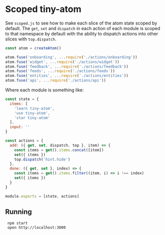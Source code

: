 # Scoped tiny-atom

See `scoped.js` to see how to make each slice of the atom state scoped by default. The `get`, `set` and `dispatch` in each action of each module is scoped to that namespace by default with the ability to dispatch actions into other slices with `top.dispatch`.

```js
const atom = createAtom()

atom.fuse('onboarding', ...require('./actions/onboarding'))
atom.fuse('widget', ...require('./actions/widget'))
atom.fuse('feedback', ...require('./actions/feedback'))
atom.fuse('feeds', ...require('./actions/feeds'))
atom.fuse('entities', ...require('./actions/entities'))
atom.fuse('api', ...require('./actions/api'))
```

Where each module is something like:

```js
const state = {
  items: [
    'learn tiny-atom',
    'use tiny-atom',
    'star tiny-atom'
  ],
  input: ''
}

const actions = {
  add: ({ get, set, dispatch, top }, item) => {
    const items = get().items.concat([item])
    set({ items })
    top.dispatch('hint.hide')
  },
  done: ({ get, set }, index) => {
    const items = get().items.filter((item, i) => i !== index)
    set({ items })
  }
}

module.exports = [state, actions]
```

## Running

     npm start
     open http://localhost:3000
